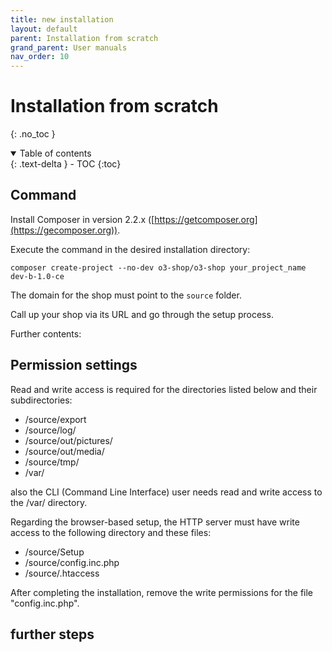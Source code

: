 ```yaml
---
title: new installation 
layout: default
parent: Installation from scratch
grand_parent: User manuals
nav_order: 10
---
```


# Installation from scratch
{: .no_toc }

<details open markdown="block">
  <summary>
    Table of contents
  </summary>
  {: .text-delta }
- TOC
{:toc}
</details>

## Command

Install Composer in version 2.2.x ([https://getcomposer.org](https://gecomposer.org)).

Execute the command in the desired installation directory:

```
composer create-project --no-dev o3-shop/o3-shop your_project_name dev-b-1.0-ce
```

The domain for the shop must point to the `source` folder.

Call up your shop via its URL and go through the setup process.

Further contents:

## Permission settings

Read and write access is required for the directories listed below and their subdirectories:

- /source/export
- /source/log/
- /source/out/pictures/
- /source/out/media/
- /source/tmp/
- /var/

also the CLI (Command Line Interface) user needs read and write access to the /var/ directory.

Regarding the browser-based setup, the HTTP server must have write access to the following directory and these files:

- /source/Setup
- /source/config.inc.php
- /source/.htaccess

After completing the installation, remove the write permissions for the file "config.inc.php".

## further steps
